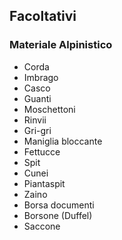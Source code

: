 <!-- # Lista materiali personali -->
## Facoltativi

### Materiale Alpinistico

* Corda
* Imbrago
* Casco
* Guanti
* Moschettoni
* Rinvii
* Gri-gri 
* Maniglia bloccante
* Fettucce
* Spit
* Cunei
* Piantaspit
* Zaino
* Borsa documenti
* Borsone (Duffel)
* Saccone
